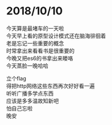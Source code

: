 # 2018/10/10

今天算是最堵车的一天啦   
今天早上看的原型设计模式还在脑海徘徊着   
老是忘记一些重要的概念   
时常拿出来看看书是很重要的    
今晚又把es6的书拿出来䁖咯   
今天蒸脸一晚哈哈


立个flag   
得把http网络这些东西再次好好看一遍    
听听广播多学点东西   
应该是多多温故知新吧   
怕自己忘啦    
晚安
